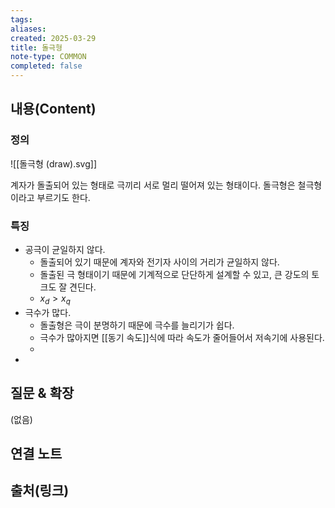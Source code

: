 ```yaml
---
tags:
aliases: 
created: 2025-03-29
title: 돌극형
note-type: COMMON
completed: false
---
```


## 내용(Content)

### 정의

![[돌극형 (draw).svg]]

계자가 돌출되어 있는 형태로 극끼리 서로 멀리 떨어져 있는 형태이다. 돌극형은 철극형이라고 부르기도 한다.

### 특징

- 공극이 균일하지 않다.
	- 돌출되어 있기 때문에 계자와 전기자 사이의 거리가 균일하지 않다.
	- 돌출된 극 형태이기 때문에 기계적으로 단단하게 설계할 수 있고, 큰 강도의 토크도 잘 견딘다.
	- $x_{d} > x_{q}$
- 극수가 많다.
	- 돌출형은 극이 분명하기 때문에 극수를 늘리기가 쉽다.
	- 극수가 많아지면 [[동기 속도]]식에 따라 속도가 줄어들어서 저속기에 사용된다.
	- 
- 


## 질문 & 확장

(없음)

## 연결 노트

## 출처(링크)

